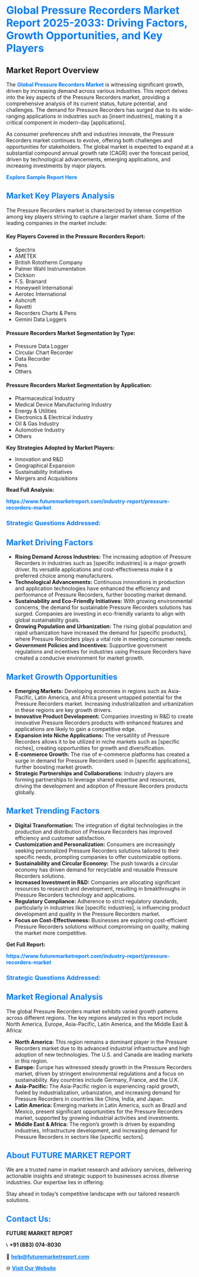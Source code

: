 <h1 style="color: #007BFF;">Global Pressure Recorders Market Report 2025-2033: Driving Factors, Growth Opportunities, and Key Players</h1>

<section id="overview">
<h2>Market Report Overview</h2>
<p>The <a href="https://www.futuremarketreport.com/industry-report/pressure-recorders-market" style="color: #007BFF; text-decoration: none;"><strong>Global Pressure Recorders Market</strong></a> is witnessing significant growth, driven by increasing demand across various industries. This report delves into the key aspects of the Pressure Recorders market, providing a comprehensive analysis of its current status, future potential, and challenges. The demand for Pressure Recorders has surged due to its wide-ranging applications in industries such as [insert industries], making it a critical component in modern-day [applications].</p>
<p>As consumer preferences shift and industries innovate, the Pressure Recorders market continues to evolve, offering both challenges and opportunities for stakeholders. The global market is expected to expand at a substantial compound annual growth rate (CAGR) over the forecast period, driven by technological advancements, emerging applications, and increasing investments by major players.</p>
</section>

<section id="overview">
<p><a href="https://www.futuremarketreport.com/request-sample/reportId=91936" style="color: #007BFF; text-decoration: none;"><strong>Explore Sample Report Here</strong></a></p>
</section>

<section id="key-players">
<h2 style="color: #007BFF;">Market Key Players Analysis</h2>
<p>The Pressure Recorders market is characterized by intense competition among key players striving to capture a larger market share. Some of the leading companies in the market include:</p>
<h4>Key Players Covered in the Pressure Recorders Report:</h4>
<ul><li>Spectris</li><li>AMETEK</li><li>British Rototherm Company</li><li>Palmer Wahl Instrumentation</li><li>Dickson</li><li>F.S. Brainard</li><li>Honeywell International</li><li>Aerotec International</li><li>Ashcroft</li><li>Ravetti</li><li>Recorders Charts &amp; Pens</li><li>Gemini Data Loggers</li></ul>
<h4>Pressure Recorders Market Segmentation by Type:</h4>
<ul><li>Pressure Data Logger</li><li>Circular Chart Recorder</li><li>Data Recorder</li><li>Pens</li><li>Others</li></ul>

<h4>Pressure Recorders Market Segmentation by Application:</h4>
<ul><li>Pharmaceutical Industry</li><li>Medical Device Manufacturing Industry</li><li>Energy &amp; Utilities</li><li>Electronics &amp; Electrical Industry</li><li>Oil &amp; Gas Industry</li><li>Automotive Industry</li><li>Others</li></ul>
<p><strong>Key Strategies Adopted by Market Players:</strong></p>
<ul>
<li>Innovation and R&D</li>
<li>Geographical Expansion</li>
<li>Sustainability Initiatives</li>
<li>Mergers and Acquisitions</li>
</ul>
</section>

<section>
<p><strong>Read Full Analysis: </strong></p><a href="https://www.futuremarketreport.com/industry-report/pressure-recorders-market" style="color: #007BFF; text-decoration: none;"><strong>https://www.futuremarketreport.com/industry-report/pressure-recorders-market</strong></a>
<h3 style="color: #007BFF;">Strategic Questions Addressed:</h3>
</section>

<section id="driving-factors">
<h2 style="color: #007BFF;">Market Driving Factors</h2>
<ul>
<li><strong>Rising Demand Across Industries:</strong> The increasing adoption of Pressure Recorders in industries such as [specific industries] is a major growth driver. Its versatile applications and cost-effectiveness make it a preferred choice among manufacturers.</li>
<li><strong>Technological Advancements:</strong> Continuous innovations in production and application technologies have enhanced the efficiency and performance of Pressure Recorders, further boosting market demand.</li>
<li><strong>Sustainability and Eco-Friendly Initiatives:</strong> With growing environmental concerns, the demand for sustainable Pressure Recorders solutions has surged. Companies are investing in eco-friendly variants to align with global sustainability goals.</li>
<li><strong>Growing Population and Urbanization:</strong> The rising global population and rapid urbanization have increased the demand for [specific products], where Pressure Recorders plays a vital role in meeting consumer needs.</li>
<li><strong>Government Policies and Incentives:</strong> Supportive government regulations and incentives for industries using Pressure Recorders have created a conducive environment for market growth.</li>
</ul>
</section>

<section id="growth-opportunities">
<h2 style="color: #007BFF;">Market Growth Opportunities</h2>
<ul>
<li><strong>Emerging Markets:</strong> Developing economies in regions such as Asia-Pacific, Latin America, and Africa present untapped potential for the Pressure Recorders market. Increasing industrialization and urbanization in these regions are key growth drivers.</li>
<li><strong>Innovative Product Development:</strong> Companies investing in R&D to create innovative Pressure Recorders products with enhanced features and applications are likely to gain a competitive edge.</li>
<li><strong>Expansion into Niche Applications:</strong> The versatility of Pressure Recorders allows it to be utilized in niche markets such as [specific niches], creating opportunities for growth and diversification.</li>
<li><strong>E-commerce Growth:</strong> The rise of e-commerce platforms has created a surge in demand for Pressure Recorders used in [specific applications], further boosting market growth.</li>
<li><strong>Strategic Partnerships and Collaborations:</strong> Industry players are forming partnerships to leverage shared expertise and resources, driving the development and adoption of Pressure Recorders products globally.</li>
</ul>
</section>

<section id="trending-factors">
<h2 style="color: #007BFF;">Market Trending Factors</h2>
<ul>
<li><strong>Digital Transformation:</strong> The integration of digital technologies in the production and distribution of Pressure Recorders has improved efficiency and customer satisfaction.</li>
<li><strong>Customization and Personalization:</strong> Consumers are increasingly seeking personalized Pressure Recorders solutions tailored to their specific needs, prompting companies to offer customizable options.</li>
<li><strong>Sustainability and Circular Economy:</strong> The push towards a circular economy has driven demand for recyclable and reusable Pressure Recorders solutions.</li>
<li><strong>Increased Investment in R&D:</strong> Companies are allocating significant resources to research and development, resulting in breakthroughs in Pressure Recorders technology and applications.</li>
<li><strong>Regulatory Compliance:</strong> Adherence to strict regulatory standards, particularly in industries like [specific industries], is influencing product development and quality in the Pressure Recorders market.</li>
<li><strong>Focus on Cost-Effectiveness:</strong> Businesses are exploring cost-efficient Pressure Recorders solutions without compromising on quality, making the market more competitive.</li>
</ul>
</section>

<section>
<p><strong>Get Full Report: </strong></p><a href="https://www.futuremarketreport.com/industry-report/pressure-recorders-market" style="color: #007BFF; text-decoration: none;"><strong>https://www.futuremarketreport.com/industry-report/pressure-recorders-market</strong></a>
<h3 style="color: #007BFF;">Strategic Questions Addressed:</h3>
</section>


<section id="regional-analysis">
<h2 style="color: #007BFF;">Market Regional Analysis</h2>
<p>The global Pressure Recorders market exhibits varied growth patterns across different regions. The key regions analyzed in this report include North America, Europe, Asia-Pacific, Latin America, and the Middle East & Africa:</p>
<ul>
<li><strong>North America:</strong> This region remains a dominant player in the Pressure Recorders market due to its advanced industrial infrastructure and high adoption of new technologies. The U.S. and Canada are leading markets in this region.</li>
<li><strong>Europe:</strong> Europe has witnessed steady growth in the Pressure Recorders market, driven by stringent environmental regulations and a focus on sustainability. Key countries include Germany, France, and the U.K.</li>
<li><strong>Asia-Pacific:</strong> The Asia-Pacific region is experiencing rapid growth, fueled by industrialization, urbanization, and increasing demand for Pressure Recorders in countries like China, India, and Japan.</li>
<li><strong>Latin America:</strong> Emerging markets in Latin America, such as Brazil and Mexico, present significant opportunities for the Pressure Recorders market, supported by growing industrial activities and investments.</li>
<li><strong>Middle East & Africa:</strong> The region’s growth is driven by expanding industries, infrastructure development, and increasing demand for Pressure Recorders in sectors like [specific sectors].</li>
</ul>
</section>

<footer>
<h2 style="color: #007BFF;">About FUTURE MARKET REPORT</h2>
<p>We are a trusted name in market research and advisory services, delivering actionable insights and strategic support to businesses across diverse industries. Our expertise lies in offering:</p>

<p>Stay ahead in today’s competitive landscape with our tailored research solutions.</p>

<h2 style="color: #007BFF;">Contact Us:</h2>
<p><strong>FUTURE MARKET REPORT</strong></p>
<p>📞 <strong>+91 (883) 074-8030</strong></p>
<p>📧 <strong><a href="mailto:help@futuremarketreport.com" style="color: #007BFF;">help@futuremarketreport.com</a></strong></p>
<p>🌐 <strong><a href="https://www.futuremarketreport.com/" style="color: #007BFF;">Visit Our Website</a></strong></p>
</footer>